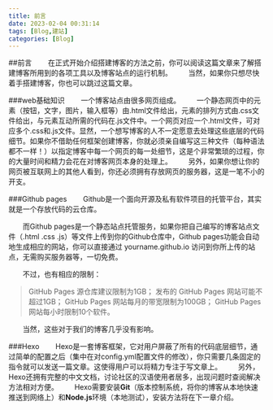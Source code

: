 ```yaml
---
title: 前言
date: 2023-02-04 00:31:14
tags: [Blog,建站]
categories: [Blog]
---
```

##前言
&emsp;&emsp;在正式开始介绍搭建博客的方法之前，你可以阅读这篇文章来了解搭建博客所用到的各项工具以及博客站点的运行机制。
&emsp;&emsp;当然，如果你只想尽快着手搭建博客，你也可以跳过这篇文章。
<!-- more -->

###web基础知识
&emsp;&emsp;一个博客站点由很多网页组成。
&emsp;&emsp;一个静态网页中的元素（按钮，文字，图片，输入框等）由.html文件给出，元素的排列方式由.css文件给出，与元素互动所需的代码在.js文件中。一个网页对应一个.html文件，可对应多个.css和.js文件。显然，一个想写博客的人不一定愿意去处理这些底层的代码细节。如果你不借助任何框架创建博客，你就必须亲自编写这三种文件（每种语法都不一样！）以指定博客中每一个网页的每一处细节，这是个非常繁琐的过程，你的大量时间和精力会花在对博客网页本身的处理上。
&emsp;&emsp;另外，如果你想让你的网页被互联网上的其他人看到，你还必须拥有存放网页的服务器，这是一笔不小的开支。

###Github pages
&emsp;&emsp;Github是一个面向开源及私有软件项目的托管平台，其实就是一个存放代码的云仓库。

&emsp;&emsp;而Github pages是一个静态站点托管服务，如果你把自己编写的博客站点文件（.html .css .js）等文件上传到你的Github仓库中，Github pages功能会自动地生成相应的网站，你可以直接通过 yourname.github.io 访问到你所上传的站点，无需购买服务器等，一切免费。

&emsp;&emsp;不过，也有相应的限制：

>GitHub Pages 源仓库建议限制为1GB；
>发布的 GitHub Pages 网站可能不超过1GB；
>GitHub Pages 网站每月的带宽限制为100GB；
>GitHub Pages 网站每小时限制10个软件。

&emsp;&emsp;当然，这些对于我们的博客几乎没有影响。

###Hexo
&emsp;&emsp;Hexo是一套博客框架，它对用户屏蔽了所有的代码底层细节，通过简单的配置之后（集中在对config.yml配置文件的修改），你只需要几条固定的指令就可以发送一篇文章。这使得用户可以将精力专注于写文章上。
&emsp;&emsp;另外，Hexo还拥有完整的中文文档，讨论社区的汉语使用者居多，出现问题时查阅解决方法相对方便。
&emsp;&emsp;Hexo需要安装**Git**（版本控制系统，将你的博客从本地快速推送到网络上）和**Node.js**环境（本地测试），安装方法将在下一章介绍。

